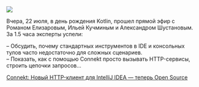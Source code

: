 <!--2025-07-23 14:27:36-->
<div class="yb">
  <div class="rss habr"><img src="https://habrastorage.org/getpro/habr/upload_files/6ef/6b5/880/6ef6b5880655c6f516f700c0d9d53cad.png" /><p>Вчера, 22 июля, в день рождения Kotlin, прошел прямой эфир с Романом Елизаровым, Ильей Кучминым и Александром Шустановым. За 1.5 часа эксперты успели:</p><p>– Обсудить, почему стандартных инструментов в IDE и консольных тулов часто недостаточно для сложных сценариев.&nbsp;<br>– Показать, как с помощью Connekt просто вызывать HTTP-сервисы, строить цепочки запросов... <p class="titl"><a href="https://habr.com/ru/companies/haulmont/news/930424/?utm_source=habrahabr&utm_medium=rss&utm_campaign=930424">Connekt: Новый HTTP-клиент для IntelliJ IDEA — теперь Open Source</a></p></div>
</div>
